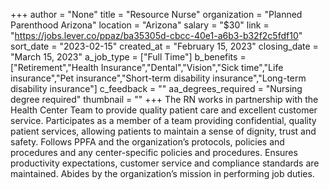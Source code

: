 +++
author = "None"
title = "Resource Nurse"
organization = "Planned Parenthood Arizona"
location = "Arizona"
salary = "$30"
link = "https://jobs.lever.co/ppaz/ba35305d-cbcc-40e1-a6b3-b32f2c5fdf10"
sort_date = "2023-02-15"
created_at = "February 15, 2023"
closing_date = "March 15, 2023"
a_job_type = ["Full Time"]
b_benefits = ["Retirement","Health Insurance","Dental","Vision","Sick time","Life insurance","Pet insurance","Short-term disability insurance","Long-term disability insurance"]
c_feedback = ""
aa_degrees_required = "Nursing degree required"
thumbnail = ""
+++
The RN works in partnership with the Health Center Team to provide quality patient care and excellent customer service. Participates as a member of a team providing confidential, quality patient services, allowing patients to maintain a sense of dignity, trust and safety. Follows PPFA and the organization’s protocols, policies and procedures and any center-specific policies and procedures. Ensures productivity expectations, customer service and compliance standards are maintained. Abides by the organization’s mission in performing job duties.